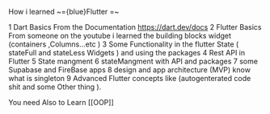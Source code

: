How i learned ~={blue}Flutter =~


1 Dart Basics From the Documentation https://dart.dev/docs
2 Flutter Basics From someone on the youtube i learned the building blocks widget (containers ,Columns...etc )
3 Some Functionality in the flutter State ( stateFull and stateLess Widgets ) and using the packages
4 Rest API in Flutter 
5 State mangment 
6 stateMangment with API and packages 
7 some Supabase and FireBase apps 
8 design and app architecture (MVP) know what is singleton 
9 Advanced Flutter concepts like (autogenterated code shit and some Other thing ).



You need Also to Learn [[OOP]]